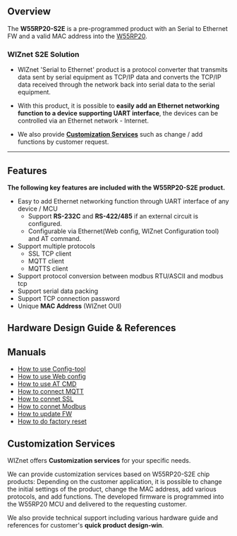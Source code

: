 

## Overview

The **W55RP20-S2E** is a pre-programmed product with an Serial to Ethernet FW and a valid MAC address into the [W55RP20](./../overview.md).


### WIZnet S2E Solution

  - WIZnet 'Serial to Ethernet' product is a protocol converter that
    transmits data sent by serial equipment as TCP/IP data and converts
    the TCP/IP data received through the network back into serial data
    to the serial equipment.



  - With this product, it is possible to **easily add an Ethernet networking function to a device supporting UART interface**, the
    devices can be controlled via an Ethernet network - Internet.

 
  - We also provide **[Customization Services](#customization-services)** such as change / add functions by customer request.

-----

## Features

**The following key features are included with the W55RP20-S2E product.**

  - Easy to add Ethernet networking function through UART interface
        of any device / MCU
    - Support **RS-232C** and **RS-422/485** if an external circuit is configured.
    - Configurable via Ethernet(Web config, WIZnet Configuration tool) and AT command.
  - Support multiple protocols
    - SSL TCP client
    - MQTT client
    - MQTTS client    
  - Support protocol conversion between modbus RTU/ASCII and modbus tcp 
  - Support serial data packing
  - Support TCP connection password
  - Unique **MAC Address** (WIZnet OUI)

## Hardware Design Guide & References

## Manuals
- [How to use Config-tool](./../../../S2E-Module/Industrial/Config-tool-Guide-en.md)
- [How to use Web config](./../../../S2E-Module/Industrial/Web_Config_Guide_EN.md)
- [How to use AT CMD](./../../../S2E-Module/Industrial/command-manual-en.md)
- [How to connect MQTT](./../../../S2E-Module/Industrial/mqtt-connection-guide-en.md)
- [How to connet SSL](./../../../S2E-Module/Industrial/ssl-connection-guide-en.md)
- [How to connet Modbus](./../../../S2E-Module/Industrial/modbus-connection-guide-en.md)
- [How to update FW](./../../../S2E-Module/Industrial/firmware-update-guide-en.md)
- [How to do factory reset ](./../../../S2E-Module/Industrial/factory-rst-guide-en.md)

## Customization Services


WIZnet offers **Customization services** for your specific needs.

We can provide customization services based on W55RP20-S2E chip
products: Depending on the customer application, it is possible to
change the initial settings of the product, change the MAC address, add
various protocols, and add functions. The developed firmware is
programmed into the W55RP20 MCU and delivered to the requesting
customer.

We also provide technical support including various hardware guide and
references for customer's **quick product design-win**.

<!--
<a name="development_environment_configuration"></a>
## Development environment configuration

To develop and modify W55RP20-S2E, the development environment must be configured so that RP2040 can be used.

W55RP20-S2E was developed by configuring the development environment for **Windows**, When configuring the development environment, refer to the '**9.2. Building on MS Windows**' section of '**Getting started with Raspberry Pi Pico**' document below to configure the development environment.

- [**Getting started with Raspberry Pi Pico**][link-getting_started_with_raspberry_pi_pico]

If you want development environments other than the development environment for Windows, note that you can find other ways to configure development environment in **'Chapter 9. Building on other platforms'**  section of the document above.



<a name="hardware_requirements"></a>

# Hardware requirements

| Image                                                        | Name                                                      | Etc                                                          |
| ------------------------------------------------------------ | --------------------------------------------------------- | ------------------------------------------------------------ |
| <image src= "https://docs.wiznet.io/assets/images/w55rp20-evb-pico-docs-8e041fe8924bed1c8d567c1c8b87628d.png" width="200px" height="150px"> | [**W55RP20-EVB-PICO**](https://docs.wiznet.io/Product/ioNIC/W55RP20/w55rp20-evb-pico)           | [W55RP20 Document](https://docs.wiznet.io/Product/ioNIC/W55RP20/documents_md) |

> ### Pin Diagram

The W55RP20 has internal connections between the RP2040 and W5500 via GPIO pins. The connection table is as follows:

| I/O  | Pin Name | Description                                    |
| :--- | -------- | ---------------------------------------------- |
| O    | GPIO20   | Connected to **CSn** on W5500                  |
| O    | GPIO21   | Connected to **SCLK** on W5500                 |
| I    | GPIO22   | Connected to **MISO** on W5500                 |
| O    | GPIO23   | Connected to **MOSI** on W5500                 |
| I    | GPIO24   | Connected to **INTn** on W5500                 |
| O    | GPIO25   | Connected to **RSTn** on W5500                 |
<BR>

The function pins are as follows :
| Function               | Type | Pin Num | GPIO Num | Description                                           |
|------------------------|------|---------|----------|-------------------------------------------------------|
| Debug_UART_Tx           | O    | 65      | 0        | Output Debug Messages                                  |
| Debug_UART_Rx           | I    | 66      | 1        |                                                       |
| DATA_UART_TX_PIN        | O    | 9       | 4        | TX pin for Data UART transmission                      |
| DATA_UART_RX_PIN        | I    | 10      | 5        | RX pin for Data UART reception                         |
| DATA_UART_CTS_PIN       | I    | 11      | 6        | CTS pin for Data UART flow control                     |
| DATA_UART_RTS_PIN       | O    | 12      | 7        | RTS pin for Data UART flow control                     |
| DATA_DTR_PIN            | O    | 14      | 8        | DTR pin for Data UART control                          |
| DATA_DSR_PIN            | I    | 15      | 9        | DSR pin for Data UART control                          |
| STATUS_PHYLINK_PIN      | O    | 16      | 10       | Output High when the PHY link is established           |
| STATUS_TCPCONNECT_PIN   | O    | 17      | 11       | Output High when TCP connection is active              |
| UART_IF_SEL_PIN         | I    | 18      | 12       | UART Interface select Input High : RS485/422, Low or Floating : RS232 |
| HW_TRIG_PIN             | I    | 20      | 14       | When this pin is Low during a device reset, it enters AT Command Mode |
| BOOT_MODE_PIN           | I    | 21      | 15       | When this pin is Low during a device reset, it enters Boot Mode        |
| FAC_RSTn_PIN            | I    | 40      | 18       | Holding Low for more than 5 seconds triggers a factory reset           |  

<BR>
<a name="W232N"></a>

# W232N  

The **W232N** is an industrial module from WIZnet that applies the W55RP20-S2E firmware. For more detailed information, please refer to the documentation for this product.

| Image                                                        | Name                                                      | Etc                                                          |
| ------------------------------------------------------------ | --------------------------------------------------------- | ------------------------------------------------------------ |
| <image src= "https://docs.wiznet.io/img/products/w232n/W232_Rail_mount.png" width="200px" height="150px"> | [**W232N**](https://docs.wiznet.io/Product/S2E-Module/Industrial/W232N-datasheet-kr)           | [W232N Document](https://docs.wiznet.io/Product/S2E-Module/Industrial/Config-tool-Guide-kr) |


<BR>

> ※ If the board pauses when rebooting using W55RP20-EVB-Pico, patch it as follows.
> ```sh
> git apply ./patches/0001_pico_sdk_clocks.patch
> ```



[link-getting_started_with_raspberry_pi_pico]: https://datasheets.raspberrypi.org/pico/getting-started-with-pico.pdf
[link-rp2040]: https://www.raspberrypi.org/products/rp2040/
[link-w5100s]: https://docs.wiznet.io/Product/iEthernet/W5100S/overview
[link-wiz500sr-rp]: https://docs.wiznet.io/Product/S2E-Module/WIZ5xxSR-RP-Series/WIZ500SR-RP/overview
[link-wiz505sr-rp]: https://docs.wiznet.io/Product/S2E-Module/WIZ5xxSR-RP-Series/WIZ505SR-RP/overview
[link-wiz510sr-rp]: https://docs.wiznet.io/Product/S2E-Module/WIZ5xxSR-RP-Series/WIZ510SR-RP/overview
[link-wiz500sr-rp_main]: https://github.com/Wiznet/W5XXSR-RP-C/blob/main/static/images/getting_started/wiz500sr-rp_main.png
[link-wiz505sr-rp_main]: https://github.com/Wiznet/W5XXSR-RP-C/blob/main/static/images/getting_started/wiz505sr-rp_main.png
[link-wiz510sr-rp_main]: https://github.com/Wiznet/W5XXSR-RP-C/blob/main/static/images/getting_started/wiz510sr-rp_main.png
-->